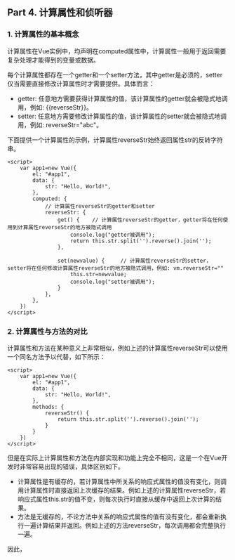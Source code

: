 ## Part 4. 计算属性和侦听器

### 1. 计算属性的基本概念
计算属性在Vue实例中，均声明在computed属性中，计算属性一般用于返回需要复杂处理才能得到的变量或数据。

每个计算属性都存在一个getter和一个setter方法，其中getter是必须的，setter仅当需要直接修改计算属性时才需要提供。具体而言：
+ getter: 任意地方需要获得计算属性的值，该计算属性的getter就会被隐式地调用，例如: {{reverseStr}}。
+ setter: 任意地方需要修改计算属性的值，该计算属性的setter就会被隐式地调用，例如: reverseStr="abc"。

下面提供一个计算属性的示例，计算属性reverseStr始终返回属性str的反转字符串。

```
<script>
    var app1=new Vue({
        el: "#app1",
        data: {
            str: "Hello, World!",
        },
        computed: {
            // 计算属性reverseStr的getter和setter
            reverseStr: {
                get() {    // 计算属性reverseStr的getter，getter将在任何使用到计算属性reverseStr的地方被隐式调用
                    console.log("getter被调用");
                    return this.str.split('').reverse().join('');
                },

                set(newvalue) {     // 计算属性reverseStr的setter，setter将在任何修改计算属性reverseStr的地方被隐式调用，例如: vm.reverseStr=""
                    this.str=newvalue;
                    console.log("setter被调用");
                }
            },
        },
    })
</script>
```

### 2. 计算属性与方法的对比
计算属性和方法在某种意义上非常相似，例如上述的计算属性reverseStr可以使用一个同名方法予以代替，如下所示：
```
<script>
    var app1=new Vue({
        el: "#app1",
        data: {
            str: "Hello, World!",
        },
        methods: {
            reverseStr() {
                return this.str.split('').reverse().join('');
            }
        }
    })
</script>
```

但是在实际上计算属性和方法在内部实现和功能上完全不相同，这是一个在Vue开发时非常容易出现的错误，具体区别如下。
+ 计算属性是有缓存的，若计算属性中所关系的响应式属性的值没有变化，则调用计算属性时直接返回上次缓存的结果。例如上述的计算属性reverseStr，若响应式属性this.str的值不变，则每次执行时直接从缓存中返回上次计算的结果。
+ 方法是无缓存的，不论方法中关系的响应式属性的值有没有变化，都会重新执行一遍计算结果并返回。例如上述的方法reverseStr，每次调用都会完整执行一遍。

因此，
